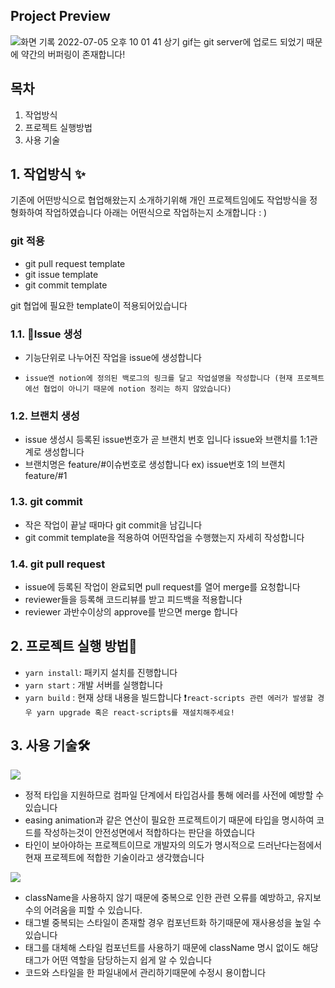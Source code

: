 ## Project Preview

![화면 기록 2022-07-05 오후 10 01 41](https://user-images.githubusercontent.com/38137135/177336494-fbb43363-9c7a-4d41-b33f-fd777c9a105d.gif)
상기 gif는 git server에 업로드 되었기 때문에 약간의 버퍼링이 존재합니다!

## 목차

1. 작업방식
2. 프로젝트 실행방법
3. 사용 기술

## 1. 작업방식 ✨

기존에 어떤방식으로 협업해왔는지 소개하기위해 개인 프로젝트임에도 작업방식을 정형화하여 작업하였습니다 아래는 어떤식으로 작업하는지 소개합니다 : )

### git 적용

- git pull request template
- git issue template
- git commit template

git 협업에 필요한 template이 적용되어있습니다

### 1.1. Issue 생성

- 기능단위로 나누어진 작업을 issue에 생성합니다
-     issue엔 notion에 정의된 백로그의 링크를 달고 작업설명을 작성합니다 (현재 프로젝트에선 협업이 아니기 때문에 notion 정리는 하지 않았습니다)

### 1.2. 브랜치 생성

- issue 생성시 등록된 issue번호가 곧 브랜치 번호 입니다 issue와 브랜치를 1:1관계로 생성합니다
- 브랜치명은 feature/#이슈번호로 생성합니다 ex) issue번호 1의 브랜치 feature/#1

### 1.3. git commit

- 작은 작업이 끝날 때마다 git commit을 남깁니다
- git commit template을 적용하여 어떤작업을 수행했는지 자세히 작성합니다

### 1.4. git pull request

- issue에 등록된 작업이 완료되면 pull request를 열어 merge를 요청합니다
- reviewer들을 등록해 코드리뷰를 받고 피드백을 적용합니다
- reviewer 과반수이상의 approve를 받으면 merge 합니다

## 2. 프로젝트 실행 방법🚗

- `yarn install`: 패키지 설치를 진행합니다
- `yarn start` : 개발 서버를 실행합니다
- `yarn build` : 현재 상태 내용을 빌드합니다
  ❗️`react-scripts 관련 에러가 발생할 경우 yarn upgrade 혹은 react-scripts를 재설치해주세요!`

## 3. 사용 기술🛠

<img src="https://img.shields.io/badge/typeScript-3178C6?style=for-the-badge&logo=typeScript&logoColor=white"/>

- 정적 타입을 지원하므로 컴파일 단계에서 타입검사를 통해 에러를 사전에 예방할 수 있습니다
- easing animation과 같은 연산이 필요한 프로젝트이기 때문에 타입을 명시하여 코드를 작성하는것이 안전성면에서 적합하다는 판단을 하였습니다
- 타인이 보아야하는 프로젝트이므로 개발자의 의도가 명시적으로 드러난다는점에서 현재 프로젝트에 적합한 기술이라고 생각했습니다

<img src="https://img.shields.io/badge/styledcomponents-DB7093?style=for-the-badge&logo=styledcomponents&logoColor=white"/>

- className을 사용하지 않기 때문에 중복으로 인한 관련 오류를 예방하고, 유지보수의 어려움을 피할 수 있습니다.
- 태그별 중복되는 스타일이 존재할 경우 컴포넌트화 하기때문에 재사용성을 높일 수 있습니다
- 태그를 대체해 스타일 컴포넌트를 사용하기 때문에 className 명시 없이도 해당 태그가 어떤 역할을 담당하는지 쉽게 알 수 있습니다
- 코드와 스타일을 한 파일내에서 관리하기때문에 수정시 용이합니다
